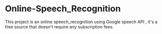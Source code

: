 # Online-Speech_Recognition
This project is an online speech_recognition using Google speech API , it's a free source that doesn't require any subscription fees. 
